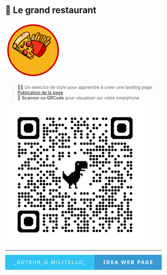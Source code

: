 # 🚀 Le grand restaurant
![cover](./asset/logo.png)

> 🧑‍💻 Un exercice de style pour apprendre à créer une landing page : [Publication de la page](https://giusmili.github.io/le_grand_restaurant/)<br>
> 🧐 **Scanner ce QRCode** pour visualiser sur votre smarphone

![Description de l'image](./asset/qrcode_giusmili.github.io.png)


---


![Auteur](./asset/_auteur_g.militello_-idea-web-page.svg)

